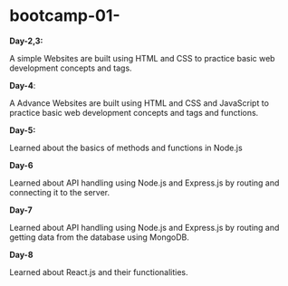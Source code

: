 # bootcamp-01-

**Day-2,3:**

A simple Websites are built using HTML and CSS to practice basic web development concepts and tags. 

**Day-4**: 

A Advance Websites are built using HTML and CSS and JavaScript to practice basic web development concepts and tags and functions.

**Day-5:**

Learned about the basics of methods and functions in Node.js

**Day-6**

Learned about API handling using Node.js and Express.js by routing and connecting it to the server.

**Day-7**

Learned about API handling using Node.js and Express.js by routing and getting data from the database using MongoDB.

**Day-8**

Learned about React.js and their functionalities.
